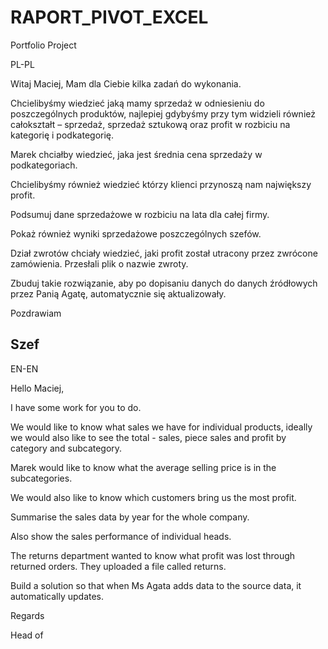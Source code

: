 # RAPORT_PIVOT_EXCEL
Portfolio Project

PL-PL

Witaj Maciej,
Mam dla Ciebie kilka zadań do wykonania. 

Chcielibyśmy wiedzieć jaką mamy sprzedaż w odniesieniu do poszczególnych produktów, najlepiej gdybyśmy przy tym widzieli również całokształt – sprzedaż, sprzedaż sztukową oraz profit w rozbiciu na kategorię i podkategorię.

Marek chciałby wiedzieć, jaka jest średnia cena sprzedaży w podkategoriach. 

Chcielibyśmy również wiedzieć którzy klienci przynoszą nam największy profit. 

Podsumuj dane sprzedażowe w rozbiciu na lata dla całej firmy. 

Pokaż również wyniki sprzedażowe poszczególnych szefów.

Dział zwrotów chciały wiedzieć, jaki profit został utracony przez zwrócone zamówienia. Przesłali plik o nazwie zwroty.

Zbuduj takie rozwiązanie, aby po dopisaniu danych do danych źródłowych przez Panią Agatę, automatycznie się aktualizowały.

Pozdrawiam

Szef 
--------------------------------------
EN-EN

Hello Maciej,

I have some work for you to do. 

We would like to know what sales we have for individual products, ideally we would also like to see the total - sales, piece sales and profit by category and subcategory. 

Marek would like to know what the average selling price is in the subcategories. 

We would also like to know which customers bring us the most profit. 

Summarise the sales data by year for the whole company. 

Also show the sales performance of individual heads.

 The returns department wanted to know what profit was lost through returned orders. They uploaded a file called returns.
 
Build a solution so that when Ms Agata adds data to the source data, it automatically updates.

Regards

Head of 
